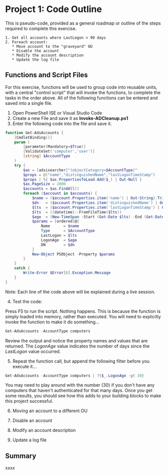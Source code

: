 # Project 1: Code Outline

This is pseudo-code, provided as a general roadmap or outline of the steps required to complete this exercise.

```
1. Get all accounts where LastLogon > 90 days
2. Foreach account:
   * Move account to the "graveyard" OU
   * Disable the account
   * Modify the account description
   * Update the log file
```

## Functions and Script Files

For this exercise, functions will be used to group code into reusable units, with a central "control script" that will invoke the functions, to complete the tasks in the order above.  All of the following functions can be entered and saved into a single file.

1. Open PowerShell ISE or Visual Studio Code
2. Create a new File and save it as **Invoke-ADCleanup.ps1**
3. Enter the following code into the file and save it.  

```powershell
function Get-AdsAccounts {
    [CmdletBinding()]
    param (
        [parameter(Mandatory=$True)]
        [ValidateSet('computer','user')]
        [string] $AccountType
    )
    try {
        $as = [adsisearcher]"(objectCategory=$AccountType)"
        $props = @("name","distinguishedName","lastLogonTimeStamp")
        $props | %{ $as.PropertiesToLoad.Add($_) | Out-Null }
        $as.PageSize = 2000
        $accounts = $as.FindAll()
        foreach ($account in $accounts) {
            $name = ($account.Properties.item('name') | Out-String).Trim()
            $dn   = ($account.Properties.item('distinguishedName') | Out-String).Trim()
            $lts  = ($account.Properties.item('lastLogonTimeStamp') | Out-String).Trim()
            $lts  = ([datetime]::FromFileTime($lts))
            $age  = (New-TimeSpan -Start (Get-Date $lts) -End (Get-Date)).Days
            $params = [ordered]@{
                Name      = $name
                Type      = $AccountType
                LastLogon = $lts
                LogonAge  = $age
                DN        = $dn
            }
            New-Object PSObject -Property $params
        }
    }
    catch {
        Write-Error $Error[0].Exception.Message
    }
}
```
Note: Each line of the code above will be explained during a live session.

4. Test the code:

Press F5 to run the script.  Nothing happens.  This is because the function is simply loaded into memory, rather than executed.  You will need to explicitly invoke the function to make it do something...

```powershell
Get-AdsAccounts -AccountType computers
```
Review the output and notice the property names and values that are returned.  The _LogonAge_ value indicates the number of days since the _LastLogon_ value occurred.

5. Repeat the function call, but append the following filter before you execute it...

```powershell
Get-AdsAccounts -AccountType computers | ?{$_.LogonAge -gt 30}
```
You may need to play around with the number (30) if you don't have any computers that haven't authenticated for that many days.  Once you get some results, you should see how this adds to your building blocks to make this project successful.

6. Moving an account to a different OU

7. Disable an account

8. Modify an account description

9. Update a log file

## Summary

xxxx
